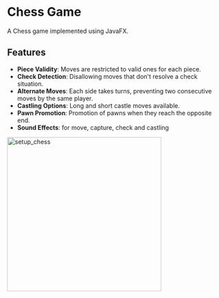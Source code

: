 # Chess Game

A Chess game implemented using JavaFX.

## Features

- **Piece Validity**: Moves are restricted to valid ones for each piece.
- **Check Detection**: Disallowing moves that don't resolve a check situation.
- **Alternate Moves**: Each side takes turns, preventing two consecutive moves by the same player.
- **Castling Options**: Long and short castle moves available.
- **Pawn Promotion**: Promotion of pawns when they reach the opposite end.
- **Sound Effects**: for move, capture, check and castling
  
<img width="359" alt="setup_chess" src="https://github.com/denisosmani/chess_game/assets/76630405/95016bfe-d1ec-4625-9104-1839e8b8ffcb">
